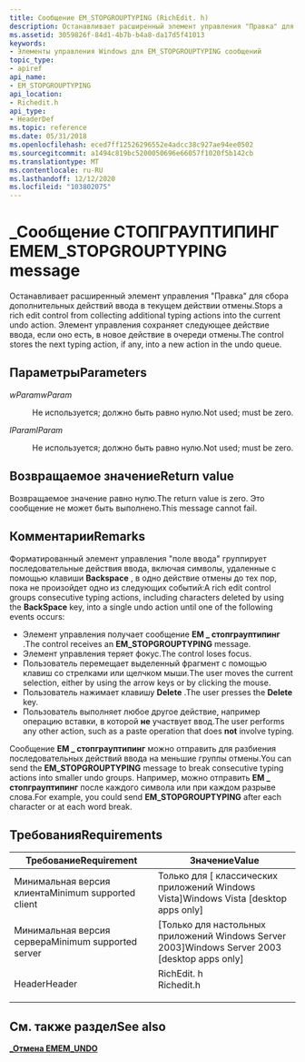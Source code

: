 ```yaml
---
title: Сообщение EM_STOPGROUPTYPING (RichEdit. h)
description: Останавливает расширенный элемент управления "Правка" для сбора дополнительных действий ввода в текущем действии отмены. Элемент управления сохраняет следующее действие ввода, если оно есть, в новое действие в очереди отмены.
ms.assetid: 3059826f-84d1-4b7b-b4a8-da17d5f41013
keywords:
- Элементы управления Windows для EM_STOPGROUPTYPING сообщений
topic_type:
- apiref
api_name:
- EM_STOPGROUPTYPING
api_location:
- Richedit.h
api_type:
- HeaderDef
ms.topic: reference
ms.date: 05/31/2018
ms.openlocfilehash: eced7ff12526296552e4adcc38c927ae94ee0502
ms.sourcegitcommit: a1494c819bc5200050696e66057f1020f5b142cb
ms.translationtype: MT
ms.contentlocale: ru-RU
ms.lasthandoff: 12/12/2020
ms.locfileid: "103802075"
---
```

# <a name="em_stopgrouptyping-message"></a><span data-ttu-id="8d68e-105">\_Сообщение СТОПГРАУПТИПИНГ EM</span><span class="sxs-lookup"><span data-stu-id="8d68e-105">EM\_STOPGROUPTYPING message</span></span>

<span data-ttu-id="8d68e-106">Останавливает расширенный элемент управления "Правка" для сбора дополнительных действий ввода в текущем действии отмены.</span><span class="sxs-lookup"><span data-stu-id="8d68e-106">Stops a rich edit control from collecting additional typing actions into the current undo action.</span></span> <span data-ttu-id="8d68e-107">Элемент управления сохраняет следующее действие ввода, если оно есть, в новое действие в очереди отмены.</span><span class="sxs-lookup"><span data-stu-id="8d68e-107">The control stores the next typing action, if any, into a new action in the undo queue.</span></span>

## <a name="parameters"></a><span data-ttu-id="8d68e-108">Параметры</span><span class="sxs-lookup"><span data-stu-id="8d68e-108">Parameters</span></span>

<dl> <dt>

<span data-ttu-id="8d68e-109">*wParam*</span><span class="sxs-lookup"><span data-stu-id="8d68e-109">*wParam*</span></span> 
</dt> <dd>

<span data-ttu-id="8d68e-110">Не используется; должно быть равно нулю.</span><span class="sxs-lookup"><span data-stu-id="8d68e-110">Not used; must be zero.</span></span>

</dd> <dt>

<span data-ttu-id="8d68e-111">*lParam*</span><span class="sxs-lookup"><span data-stu-id="8d68e-111">*lParam*</span></span> 
</dt> <dd>

<span data-ttu-id="8d68e-112">Не используется; должно быть равно нулю.</span><span class="sxs-lookup"><span data-stu-id="8d68e-112">Not used; must be zero.</span></span>

</dd> </dl>

## <a name="return-value"></a><span data-ttu-id="8d68e-113">Возвращаемое значение</span><span class="sxs-lookup"><span data-stu-id="8d68e-113">Return value</span></span>

<span data-ttu-id="8d68e-114">Возвращаемое значение равно нулю.</span><span class="sxs-lookup"><span data-stu-id="8d68e-114">The return value is zero.</span></span> <span data-ttu-id="8d68e-115">Это сообщение не может быть выполнено.</span><span class="sxs-lookup"><span data-stu-id="8d68e-115">This message cannot fail.</span></span>

## <a name="remarks"></a><span data-ttu-id="8d68e-116">Комментарии</span><span class="sxs-lookup"><span data-stu-id="8d68e-116">Remarks</span></span>

<span data-ttu-id="8d68e-117">Форматированный элемент управления "поле ввода" группирует последовательные действия ввода, включая символы, удаленные с помощью клавиши **Backspace** , в одно действие отмены до тех пор, пока не произойдет одно из следующих событий:</span><span class="sxs-lookup"><span data-stu-id="8d68e-117">A rich edit control groups consecutive typing actions, including characters deleted by using the **BackSpace** key, into a single undo action until one of the following events occurs:</span></span>

-   <span data-ttu-id="8d68e-118">Элемент управления получает сообщение **EM \_ стопграуптипинг** .</span><span class="sxs-lookup"><span data-stu-id="8d68e-118">The control receives an **EM\_STOPGROUPTYPING** message.</span></span>
-   <span data-ttu-id="8d68e-119">Элемент управления теряет фокус.</span><span class="sxs-lookup"><span data-stu-id="8d68e-119">The control loses focus.</span></span>
-   <span data-ttu-id="8d68e-120">Пользователь перемещает выделенный фрагмент с помощью клавиш со стрелками или щелчком мыши.</span><span class="sxs-lookup"><span data-stu-id="8d68e-120">The user moves the current selection, either by using the arrow keys or by clicking the mouse.</span></span>
-   <span data-ttu-id="8d68e-121">Пользователь нажимает клавишу **Delete** .</span><span class="sxs-lookup"><span data-stu-id="8d68e-121">The user presses the **Delete** key.</span></span>
-   <span data-ttu-id="8d68e-122">Пользователь выполняет любое другое действие, например операцию вставки, в которой **не** участвует ввод.</span><span class="sxs-lookup"><span data-stu-id="8d68e-122">The user performs any other action, such as a paste operation that does **not** involve typing.</span></span>

<span data-ttu-id="8d68e-123">Сообщение **EM \_ стопграуптипинг** можно отправить для разбиения последовательных действий ввода на меньшие группы отмены.</span><span class="sxs-lookup"><span data-stu-id="8d68e-123">You can send the **EM\_STOPGROUPTYPING** message to break consecutive typing actions into smaller undo groups.</span></span> <span data-ttu-id="8d68e-124">Например, можно отправить **EM \_ стопграуптипинг** после каждого символа или при каждом разрыве слова.</span><span class="sxs-lookup"><span data-stu-id="8d68e-124">For example, you could send **EM\_STOPGROUPTYPING** after each character or at each word break.</span></span>

## <a name="requirements"></a><span data-ttu-id="8d68e-125">Требования</span><span class="sxs-lookup"><span data-stu-id="8d68e-125">Requirements</span></span>



| <span data-ttu-id="8d68e-126">Требование</span><span class="sxs-lookup"><span data-stu-id="8d68e-126">Requirement</span></span> | <span data-ttu-id="8d68e-127">Значение</span><span class="sxs-lookup"><span data-stu-id="8d68e-127">Value</span></span> |
|-------------------------------------|---------------------------------------------------------------------------------------|
| <span data-ttu-id="8d68e-128">Минимальная версия клиента</span><span class="sxs-lookup"><span data-stu-id="8d68e-128">Minimum supported client</span></span><br/> | <span data-ttu-id="8d68e-129">Только для \[ классических приложений Windows Vista\]</span><span class="sxs-lookup"><span data-stu-id="8d68e-129">Windows Vista \[desktop apps only\]</span></span><br/>                                        |
| <span data-ttu-id="8d68e-130">Минимальная версия сервера</span><span class="sxs-lookup"><span data-stu-id="8d68e-130">Minimum supported server</span></span><br/> | <span data-ttu-id="8d68e-131">\[Только для настольных приложений Windows Server 2003\]</span><span class="sxs-lookup"><span data-stu-id="8d68e-131">Windows Server 2003 \[desktop apps only\]</span></span><br/>                                  |
| <span data-ttu-id="8d68e-132">Header</span><span class="sxs-lookup"><span data-stu-id="8d68e-132">Header</span></span><br/>                   | <dl> <span data-ttu-id="8d68e-133"><dt>RichEdit. h</dt></span><span class="sxs-lookup"><span data-stu-id="8d68e-133"><dt>Richedit.h</dt></span></span> </dl> |



## <a name="see-also"></a><span data-ttu-id="8d68e-134">См. также раздел</span><span class="sxs-lookup"><span data-stu-id="8d68e-134">See also</span></span>

<dl> <dt>

[<span data-ttu-id="8d68e-135">**\_Отмена EM**</span><span class="sxs-lookup"><span data-stu-id="8d68e-135">**EM\_UNDO**</span></span>](em-undo.md)
</dt> </dl>

 

 





